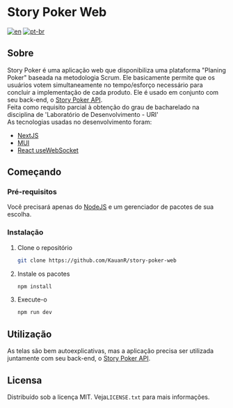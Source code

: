 # Story Poker Web
[![en](https://img.shields.io/badge/lang-en-red.svg)](https://github.com/KauanR/story-poker-web/blob/main/README.md)
[![pt-br](https://img.shields.io/badge/lang-pt--br-green.svg)](https://github.com/KauanR/story-poker-web/blob/main/README.pt-br.md)

## Sobre
Story Poker é uma aplicação web que disponibiliza uma plataforma "Planing Poker" baseada na metodologia Scrum. Ele basicamente permite que os usuários votem simultaneamente no tempo/esforço necessário para concluir a implementação de cada produto. Ele é usado em conjunto com seu back-end, o [Story Poker API](https://github.com/DouglasAndre25/story-poker-api).
<br/>
Feita como requisito parcial à obtenção do grau de bacharelado na disciplina de 'Laboratório de Desenvolvimento - URI'
<br/>
As tecnologias usadas no desenvolvimento foram:
* [NextJS](https://nextjs.org/)
* [MUI](https://mui.com/)
* [React useWebSocket](https://www.npmjs.com/package/react-use-websocket)

## Começando
### Pré-requisitos
Você precisará apenas do [NodeJS](https://nodejs.org/en/download/) e um gerenciador de pacotes de sua escolha.

### Instalação
1. Clone o repositório
   ```sh
   git clone https://github.com/KauanR/story-poker-web
   ```
2. Instale os pacotes
   ```sh
   npm install
   ```
4. Execute-o
   ```sh
   npm run dev
   ```

## Utilização
As telas são bem autoexplicativas, mas a aplicação precisa ser utilizada juntamente com seu back-end, o [Story Poker API](https://github.com/DouglasAndre25/story-poker-api).

## Licensa
Distribuído sob a licença MIT. Veja`LICENSE.txt` para mais informações.
